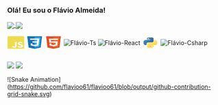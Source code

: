 ### Olá! Eu sou o Flávio Almeida!

<a href="https://github.com/anuraghazra/github-readme-stats">
  <img height = "180em" align="center" src="https://github-readme-stats.vercel.app/api?username=flavioo61&show_icons=true&theme=monokai" />
</a>
<a href="https://github.com/flavioo61/github-readme-stats">
  <img height = "180em" align="center" src="https://github-readme-stats.vercel.app/api/top-langs/?username=flavioo61&layout=compact&langs_counts=16&theme=monokai" />
</a>

<!--Icones das linguagens -->

<div style="display: inline_block"><br>
  <img align="center" alt="Flávio-Js" height="30" width="40" src="https://raw.githubusercontent.com/devicons/devicon/master/icons/javascript/javascript-plain.svg">
   <img align="center" alt="Flávio-CSS" height="30" width="40" src="https://raw.githubusercontent.com/devicons/devicon/master/icons/css3/css3-original.svg">
   <img align="center" alt="Flávio-HTML" height="30" width="40" src="https://raw.githubusercontent.com/devicons/devicon/master/icons/html5/html5-original.svg">
  <img align="center" alt="Flávio-Ts" height="30" width="40" src="https://cdn.jsdelivr.net/gh/devicons/devicon/icons/bootstrap/bootstrap-original-wordmark.svg">
  <img align="center" alt="Flávio-React" height="30" width="40" src="https://cdn.jsdelivr.net/gh/devicons/devicon/icons/nodejs/nodejs-original.svg">
  <img align="center" alt="Flávio-Python" height="30" width="40" src="https://raw.githubusercontent.com/devicons/devicon/master/icons/python/python-original.svg">
  <img align="center" alt="Flávio-Csharp" height="30" width="40" 
  src="https://cdn.jsdelivr.net/gh/devicons/devicon/icons/mysql/mysql-original-wordmark.svg">
</div>

##

<!--Icone das redes sociais-->
<div> 
  <a href = "mailto:flavioalmeida716@gmail.com"><img src="https://img.shields.io/badge/Gmail-D14836?style=for-the-badge&logo=gmail&logoColor=white" target="_blank"></a>
  <a href="https://www.linkedin.com/in/flavio-almeida61/" target="_blank"><img src="https://img.shields.io/badge/-LinkedIn-%230077B5?style=for-the-badge&logo=linkedin&logoColor=white" target="_blank"></a> 
</div>



<!--Cobra commit -->

![Snake Animation] (https://github.com/flavioo61/flavioo61/blob/output/github-contribution-grid-snake.svg)
